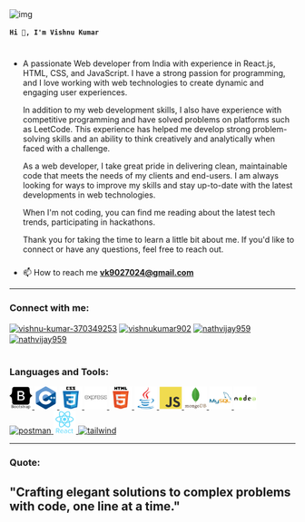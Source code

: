 
<img height="350" width="1200" src="https://user-images.githubusercontent.com/88095282/226182509-4e2ca14f-740b-4f78-8ab2-65f71e053f0a.png" alt="img" />


**`Hi 👋, I'm Vishnu Kumar`**

#

- A passionate Web developer from India with experience in React.js, HTML, CSS, and JavaScript. I have a strong passion for programming, and I love working with web technologies to create dynamic and engaging user experiences.

  In addition to my web development skills, I also have experience with competitive programming and have solved problems on platforms such as LeetCode. This experience has helped me develop strong problem-solving skills and an ability to think creatively and analytically when faced with a challenge.

  As a web developer, I take great pride in delivering clean, maintainable code that meets the needs of my clients and end-users. I am always looking for ways to improve my skills and stay up-to-date with the latest developments in web technologies.

  When I'm not coding, you can find me reading about the latest tech trends, participating in hackathons.

  Thank you for taking the time to learn a little bit about me. If you'd like to connect or have any questions, feel free to reach out.
<h3 align="center"></h3>

- 📫 How to reach me **vk9027024@gmail.com**

---

<h3 align="left">Connect with me:</h3>
<p align="left">
<a href="https://linkedin.com/in/vishnu-kumar-370349253" target="blank"><img align="center" src="https://raw.githubusercontent.com/rahuldkjain/github-profile-readme-generator/master/src/images/icons/Social/linked-in-alt.svg" alt="vishnu-kumar-370349253" height="30" width="40" /></a>
<a href="https://www.codechef.com/users/vishnukumar902" target="blank"><img align="center" src="https://cdn.jsdelivr.net/npm/simple-icons@3.1.0/icons/codechef.svg" alt="vishnukumar902" height="30" width="40" /></a>
<a href="https://www.hackerrank.com/nathvijay959" target="blank"><img align="center" src="https://raw.githubusercontent.com/rahuldkjain/github-profile-readme-generator/master/src/images/icons/Social/hackerrank.svg" alt="nathvijay959" height="30" width="40" /></a>
<a href="https://www.leetcode.com/nathvijay959" target="blank"><img align="center" src="https://raw.githubusercontent.com/rahuldkjain/github-profile-readme-generator/master/src/images/icons/Social/leet-code.svg" alt="nathvijay959" height="30" width="40" /></a>
</p>

#

<h3 align="left">Languages and Tools:</h3>
<p align="left"> <a href="https://getbootstrap.com" target="_blank" rel="noreferrer"> <img src="https://raw.githubusercontent.com/devicons/devicon/master/icons/bootstrap/bootstrap-plain-wordmark.svg" alt="bootstrap" width="40" height="40"/> </a> <a href="https://www.w3schools.com/cpp/" target="_blank" rel="noreferrer"> <img src="https://raw.githubusercontent.com/devicons/devicon/master/icons/cplusplus/cplusplus-original.svg" alt="cplusplus" width="40" height="40"/> </a> <a href="https://www.w3schools.com/css/" target="_blank" rel="noreferrer"> <img src="https://raw.githubusercontent.com/devicons/devicon/master/icons/css3/css3-original-wordmark.svg" alt="css3" width="40" height="40"/> </a> <a href="https://expressjs.com" target="_blank" rel="noreferrer"> <img src="https://raw.githubusercontent.com/devicons/devicon/master/icons/express/express-original-wordmark.svg" alt="express" width="40" height="40"/> </a> <a href="https://www.w3.org/html/" target="_blank" rel="noreferrer"> <img src="https://raw.githubusercontent.com/devicons/devicon/master/icons/html5/html5-original-wordmark.svg" alt="html5" width="40" height="40"/> </a> <a href="https://www.java.com" target="_blank" rel="noreferrer"> <img src="https://raw.githubusercontent.com/devicons/devicon/master/icons/java/java-original.svg" alt="java" width="40" height="40"/> </a> <a href="https://developer.mozilla.org/en-US/docs/Web/JavaScript" target="_blank" rel="noreferrer"> <img src="https://raw.githubusercontent.com/devicons/devicon/master/icons/javascript/javascript-original.svg" alt="javascript" width="40" height="40"/> </a> <a href="https://www.mongodb.com/" target="_blank" rel="noreferrer"> <img src="https://raw.githubusercontent.com/devicons/devicon/master/icons/mongodb/mongodb-original-wordmark.svg" alt="mongodb" width="40" height="40"/> </a> <a href="https://www.mysql.com/" target="_blank" rel="noreferrer"> <img src="https://raw.githubusercontent.com/devicons/devicon/master/icons/mysql/mysql-original-wordmark.svg" alt="mysql" width="40" height="40"/> </a> <a href="https://nodejs.org" target="_blank" rel="noreferrer"> <img src="https://raw.githubusercontent.com/devicons/devicon/master/icons/nodejs/nodejs-original-wordmark.svg" alt="nodejs" width="40" height="40"/> </a> <a href="https://postman.com" target="_blank" rel="noreferrer"> <img src="https://www.vectorlogo.zone/logos/getpostman/getpostman-icon.svg" alt="postman" width="40" height="40"/> </a> <a href="https://reactjs.org/" target="_blank" rel="noreferrer"> <img src="https://raw.githubusercontent.com/devicons/devicon/master/icons/react/react-original-wordmark.svg" alt="react" width="40" height="40"/> </a> <a href="https://tailwindcss.com/" target="_blank" rel="noreferrer"> <img src="https://www.vectorlogo.zone/logos/tailwindcss/tailwindcss-icon.svg" alt="tailwind" width="40" height="40"/> </a> </p>

---

<h3 align="left">Quote:</h3>
<h2>"Crafting elegant solutions to complex problems with code, one line at a time."</h2>

